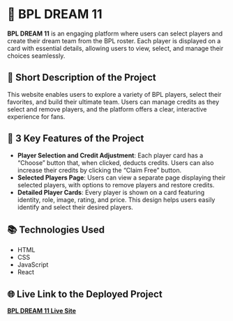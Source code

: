 # 🏏 BPL DREAM 11

**BPL DREAM 11** is an engaging platform where users can select players and create their dream team from the BPL roster. Each player is displayed on a card with essential details, allowing users to view, select, and manage their choices seamlessly.

## 📝 Short Description of the Project

This website enables users to explore a variety of BPL players, select their favorites, and build their ultimate team. Users can manage credits as they select and remove players, and the platform offers a clear, interactive experience for fans.

## 🌟 3 Key Features of the Project
- **Player Selection and Credit Adjustment**: Each player card has a “Choose” button that, when clicked, deducts credits. Users can also increase their credits by clicking the “Claim Free” button.
- **Selected Players Page**: Users can view a separate page displaying their selected players, with options to remove players and restore credits.
- **Detailed Player Cards**: Every player is shown on a card featuring identity, role, image, rating, and price. This design helps users easily identify and select their desired players.

## 📚 Technologies Used
- HTML
- CSS
- JavaScript
- React

## 🌐 Live Link to the Deployed Project
**[BPL DREAM 11 Live Site](https://assignment-7-project.netlify.app/)**
